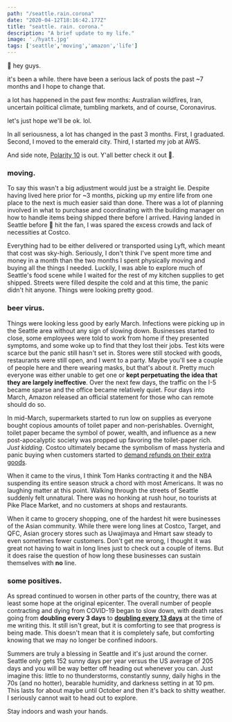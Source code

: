 ```yaml
---
path: "/seattle.rain.corona"
date: "2020-04-12T18:16:42.177Z"
title: "seattle. rain. corona."
description: "A brief update to my life."
image: './hyatt.jpg'
tags: ['seattle','moving','amazon','life']
---
```


:wave: hey guys.

it's been a while. there have been a serious lack of posts the past ~7 months and I hope to change that.

a lot has happened in the past few months: Australian wildfires, Iran, uncertain political climate, tumbling markets, and of course, Coronavirus.

let's just hope we'll be ok. lol.

In all seriousness, a lot has changed in the past 3 months. First, I graduated. Second, I moved to the emerald city. Third, I started my job at AWS. 

And side note, [Polarity 10](https://polaritybrowser.netlify.com) is out. Y'all better check it out :gem:.

### moving.

To say this wasn't a big adjustment would just be a straight lie. Despite having lived here prior for ~3 months, picking up my entire life from one place to the next is much easier said than done. There was a lot of planning involved in what to purchase and coordinating with the building manager on how to handle items being shipped there before I arrived. Having landed in Seattle before :poop: hit the fan, I was spared the excess crowds and lack of necessities at Costco.

Everything had to be either delivered or transported using Lyft, which meant that cost was sky-high.  Seriously, I don't think I've spent more time and money in a month than the two months I spent physically moving and buying all the things I needed. Luckily, I was able to explore much of Seattle's food scene while I waited for the rest of my kitchen supplies to get shipped. Streets were filled despite the cold and at this time, the panic didn't hit anyone. Things were looking pretty good.

### beer virus.

Things were looking less good by early March. Infections were picking up in the Seattle area without any sign of slowing down. Businesses started to close, some employees were told to work from home if they presented symptoms, and some woke up to find that they lost their jobs. Test kits were scarce but the panic still hasn't set in. Stores were still stocked with goods, restaurants were still open, and I went to a party. Maybe you'll see a couple of people here and there wearing masks, but that's about it. Pretty much everyone was either unable to get one or **kept perpetuating the idea that they are largely ineffective**. Over the next few days, the traffic on the I-5 became sparse and the office became relatively quiet. Four days into March, Amazon released an official statement for those who can remote should do so.

In mid-March, supermarkets started to run low on supplies as everyone bought copious amounts of toilet paper and non-perishables. Overnight, toilet paper became the symbol of power, wealth, and influence as a new post-apocalyptic society was propped up favoring the toilet-paper rich. *Just kidding*. Costco ultimately became the symbolism of mass hysteria and panic buying when customers started to [demand refunds on their extra goods](https://nextshark.com/costco-rice-panic-buying-food/).

When it came to the virus, I think Tom Hanks contracting it and the NBA suspending its entire season struck a chord with most Americans. It was no laughing matter at this point. Walking through the streets of Seattle suddenly felt unnatural. There was no honking at rush hour, no tourists at Pike Place Market, and no customers at shops and restaurants.

When it came to grocery shopping, one of the hardest hit were businesses of the Asian community. While there were long lines at Costco, Target, and QFC, Asian grocery stores such as Uwajimaya and Hmart saw steady to even sometimes fewer customers. Don't get me wrong, I thought it was great not having to wait in long lines just to check out a couple of items. But it does raise the question of how long these businesses can sustain themselves with **no** line.

### some positives.

As spread continued to worsen in other parts of the country, there was at least some hope at the original epicenter. The overall number of people contracting and dying from COVID-19 began to slow down, with death rates going from **doubling every 3 days** to **[doubling every 13 days](https://www.nytimes.com/interactive/2020/03/21/upshot/coronavirus-deaths-by-country.html?action=click&module=moreIn&pgtype=Article&region=Footer)** at the time of me writing this. It still isn't great, but it is comforting to see that progress is being made. This doesn't mean that it is completely safe, but comforting knowing that we may no longer be confined indoors.

Summers are truly a blessing in Seattle and it's just around the corner. Seattle only gets 152 sunny days per year versus the US average of 205 days and you will be way better off heading out whenever you can. Just imagine this: little to no thunderstorms, constantly sunny, daily highs in the 70s (and no hotter), bearable humidity, and darkness setting in at 10 pm. This lasts for about maybe until October and then it's back to shitty weather. I seriously cannot wait to head out to explore.

Stay indoors and wash your hands.
